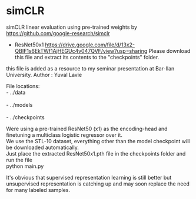 # simCLR
simCLR linear evaluation using pre-trained weights by https://github.com/google-research/simclr
- ResNet50x1 https://drive.google.com/file/d/13x2-QBIF1s6EkTWf1AjHEGUc4v047QVF/view?usp=sharing
  Please download this file and extract its contents to the "checkpoints" folder.

this file is added as a resource to my seminar presentation at Bar-Ilan University.
Author : Yuval Lavie

File locations:
<br>
    - ../data
<br>    
    - ../models
<br>    
    - ../checkpoints

Were using a pre-trained ResNet50 (x1) as the encoding-head and finetuning a multiclass logistic regressor over it.
<br>
We use the STL-10 dataset, everything other than the model checkpoint will be downloaded automatically.
<br>
Just place the extracted ResNet50x1.pth file in the checkpoints folder and run the file
<br>
python main.py

It's obvious that supervised representation learning is still better but unsupervised representation is catching up and may soon replace the need for many labeled samples.

